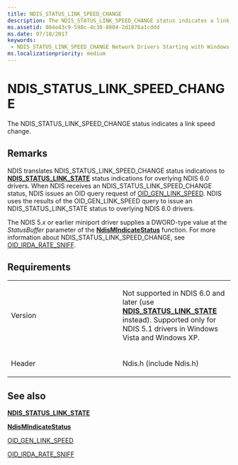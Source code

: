 ```yaml
---
title: NDIS_STATUS_LINK_SPEED_CHANGE
description: The NDIS_STATUS_LINK_SPEED_CHANGE status indicates a link speed change.
ms.assetid: 084e43c9-598c-4c30-8004-2d1876a1cddd
ms.date: 07/18/2017
keywords:
 - NDIS_STATUS_LINK_SPEED_CHANGE Network Drivers Starting with Windows Vista
ms.localizationpriority: medium
---
```


# NDIS\_STATUS\_LINK\_SPEED\_CHANGE


The NDIS\_STATUS\_LINK\_SPEED\_CHANGE status indicates a link speed change.

Remarks
-------

NDIS translates NDIS\_STATUS\_LINK\_SPEED\_CHANGE status indications to [**NDIS\_STATUS\_LINK\_STATE**](ndis-status-link-state.md) status indications for overlying NDIS 6.0 drivers. When NDIS receives an NDIS\_STATUS\_LINK\_SPEED\_CHANGE status, NDIS issues an OID query request of [OID\_GEN\_LINK\_SPEED](https://docs.microsoft.com/windows-hardware/drivers/network/oid-gen-link-speed). NDIS uses the results of the OID\_GEN\_LINK\_SPEED query to issue an NDIS\_STATUS\_LINK\_STATE status to overlying NDIS 6.0 drivers.

The NDIS 5.*x* or earlier miniport driver supplies a DWORD-type value at the *StatusBuffer* parameter of the [**NdisMIndicateStatus**](https://docs.microsoft.com/previous-versions/windows/hardware/network/ff553538(v=vs.85)) function. For more information about NDIS\_STATUS\_LINK\_SPEED\_CHANGE, see [OID\_IRDA\_RATE\_SNIFF](https://docs.microsoft.com/previous-versions/windows/hardware/network/ff560287(v=vs.85)).

Requirements
------------

<table>
<colgroup>
<col width="50%" />
<col width="50%" />
</colgroup>
<tbody>
<tr class="odd">
<td><p>Version</p></td>
<td><p>Not supported in NDIS 6.0 and later (use <a href="ndis-status-link-state.md" data-raw-source="[&lt;strong&gt;NDIS_STATUS_LINK_STATE&lt;/strong&gt;](ndis-status-link-state.md)"><strong>NDIS_STATUS_LINK_STATE</strong></a> instead). Supported only for NDIS 5.1 drivers in Windows Vista and Windows XP.</p></td>
</tr>
<tr class="even">
<td><p>Header</p></td>
<td>Ndis.h (include Ndis.h)</td>
</tr>
</tbody>
</table>

## See also


[**NDIS\_STATUS\_LINK\_STATE**](ndis-status-link-state.md)

[**NdisMIndicateStatus**](https://docs.microsoft.com/previous-versions/windows/hardware/network/ff553538(v=vs.85))

[OID\_GEN\_LINK\_SPEED](https://docs.microsoft.com/windows-hardware/drivers/network/oid-gen-link-speed)

[OID\_IRDA\_RATE\_SNIFF](https://docs.microsoft.com/previous-versions/windows/hardware/network/ff560287(v=vs.85))

 

 




